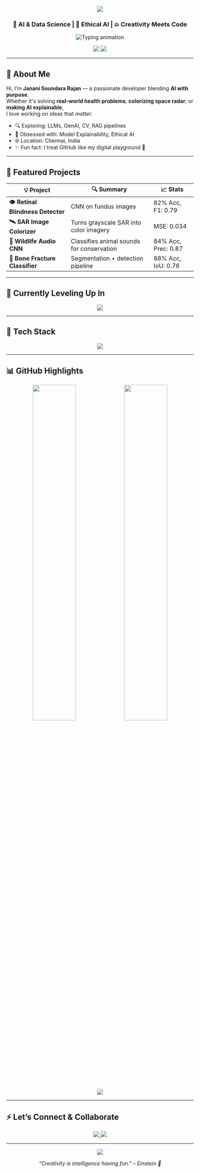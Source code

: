 <!-- 💥 Gradient Wave Banner -->
<p align="center">
  <img src="https://capsule-render.vercel.app/api?type=waving&height=200&text=Hey%20🔥%20I'm%20Janani%20Soundara%20Rajan&fontAlign=40&fontColor=ffffff&colorGradient=purple" />
</p>

<h3 align="center">🧠 AI & Data Science | 🧬 Ethical AI | 💥 Creativity Meets Code</h3>

<p align="center">
  <img src="https://readme-typing-svg.demolab.com?font=Fira+Code&size=18&pause=1000&center=true&vCenter=true&width=500&lines=Final+Year+AI+Student+%F0%9F%93%96;Cloud+%2B+ML+Developer+%F0%9F%93%A1;Coding+Real-World+Impact+%F0%9F%92%AA;Always+Creating+%F0%9F%8C%9F" alt="Typing animation" />
</p>

<p align="center">
  <a href="https://linkedin.com/in/jananisoundararajan"><img src="https://img.shields.io/badge/LinkedIn-Janani-blue?style=flat-square&logo=linkedin" /></a>
  <a href="mailto:jananisoundararajan18@gmail.com"><img src="https://img.shields.io/badge/Gmail-Contact-red?style=flat-square&logo=gmail" /></a>
</p>

---

## 🌸 About Me

Hi, I’m **Janani Soundara Rajan** — a passionate developer blending **AI with purpose**.  
Whether it's solving **real-world health problems**, **colorizing space radar**, or **making AI explainable**,  
I love working on ideas that *matter*.

- 🔍 Exploring: LLMs, GenAI, CV, RAG pipelines  
- 🚀 Obsessed with: Model Explainability, Ethical AI  
- 🌐 Location: Chennai, India  
- ✨ Fun fact: I treat GitHub like my digital playground 🎨

---

## 🧪 Featured Projects

| 💡 Project | 🔍 Summary | 📈 Stats |
|-----------|------------|----------|
| **👁️ Retinal Blindness Detector** | CNN on fundus images | 82% Acc, F1: 0.79 |
| **🛰️ SAR Image Colorizer** | Turns grayscale SAR into color imagery | MSE: 0.034 |
| **🦉 Wildlife Audio CNN** | Classifies animal sounds for conservation | 84% Acc, Prec: 0.87 |
| **🦴 Bone Fracture Classifier** | Segmentation + detection pipeline | 88% Acc, IoU: 0.76 |

---

## 🌱 Currently Leveling Up In

<p align="center">
  <img src="https://readme-typing-svg.herokuapp.com?font=Fira+Code&duration=3000&pause=100&color=00FFC6&center=true&vCenter=true&width=460&lines=LangChain+%2B+VectorDBs+%F0%9F%93%9A;RAG+Pipelines+%F0%9F%9A%80;Explainable+AI+%F0%9F%92%AC;Cloud+Deployment+%F0%9F%93%A1;Vision+Transformers+%F0%9F%93%B7" />
</p>

---

## 🧰 Tech Stack

<p align="center">
  <img src="https://skillicons.dev/icons?i=python,tensorflow,pytorch,react,html,css,js,java,c,streamlit,git,github,gcp,vscode,postgres,figma&theme=light" />
</p>

---

## 📊 GitHub Highlights

<p align="center">
  <img src="https://github-readme-stats.vercel.app/api?username=jananisoundararajan&show_icons=true&hide_border=true&theme=transparent" width="48%" />
  <img src="https://github-readme-streak-stats.herokuapp.com?user=jananisoundararajan&hide_border=true&theme=transparent" width="48%" />
</p>

<p align="center">
  <img src="https://github-readme-stats.vercel.app/api/top-langs/?username=jananisoundararajan&layout=compact&theme=transparent&hide_border=true" />
</p>

---

## ⚡ Let’s Connect & Collaborate

<p align="center">
  <a href="https://linkedin.com/in/jananisoundararajan">
    <img src="https://img.shields.io/badge/LinkedIn-Let's Connect-blueviolet?style=for-the-badge&logo=linkedin&logoColor=white" />
  </a>
  <a href="mailto:jananisoundararajan18@gmail.com">
    <img src="https://img.shields.io/badge/Gmail-Message Me-red?style=for-the-badge&logo=gmail&logoColor=white" />
  </a>
</p>

---

<p align="center">
  <img src="https://capsule-render.vercel.app/api?type=waving&height=120&section=footer&color=F06292" />
</p>

<p align="center"><i>“Creativity is intelligence having fun.” – Einstein 💭</i></p>

